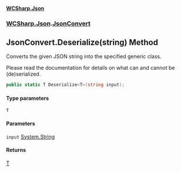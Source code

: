 #### [WCSharp.Json](README.md 'README')
### [WCSharp.Json](WCSharp.Json.md 'WCSharp.Json').[JsonConvert](WCSharp.Json.JsonConvert.md 'WCSharp.Json.JsonConvert')

## JsonConvert.Deserialize<T>(string) Method

Converts the given JSON string into the specified generic class.  
  
Please read the documentation for details on what can and cannot be (de)serialized.

```csharp
public static T Deserialize<T>(string input);
```
#### Type parameters

<a name='WCSharp.Json.JsonConvert.Deserialize_T_(string).T'></a>

`T`
#### Parameters

<a name='WCSharp.Json.JsonConvert.Deserialize_T_(string).input'></a>

`input` [System.String](https://docs.microsoft.com/en-us/dotnet/api/System.String 'System.String')

#### Returns
[T](WCSharp.Json.JsonConvert.Deserialize_T_(string).md#WCSharp.Json.JsonConvert.Deserialize_T_(string).T 'WCSharp.Json.JsonConvert.Deserialize<T>(string).T')